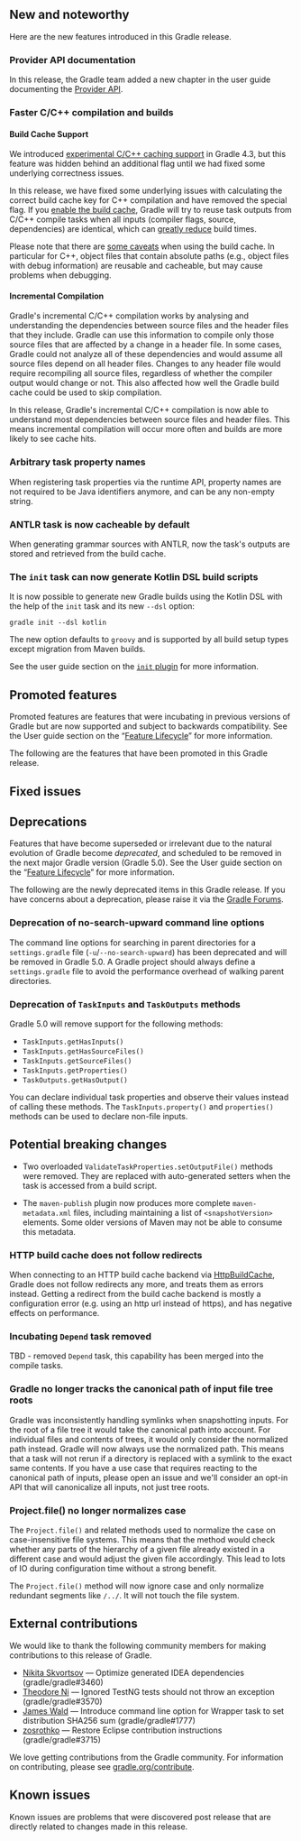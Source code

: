 ## New and noteworthy

Here are the new features introduced in this Gradle release.

<!--
IMPORTANT: if this is a patch release, ensure that a prominent link is included in the foreword to all releases of the same minor stream.
Add-->

<!--
### Example new and noteworthy

Think of every feature section as a mini blog post.

1) Make sure the release notes render properly: `./gradlew :docs:releaseNotes && open subprojects/docs/build/docs/release-notes.html`
  TIP: Continuous build is useful when working on release notes.
  NOTE: The markdown processor does not know GitHub flavored markdown syntax.

2) Explain why users should care.
  TIP: Avoid technical details with no indications how this impacts users.

3) Link to documentation or a blog post for more detailed information.

4) Show, don't just tell, if possible.
  NOTE: Totally fine to just link to an example that show the feature.
-->

### Provider API documentation

In this release, the Gradle team added a new chapter in the user guide documenting the [Provider API](userguide/lazy_configuration.html).

### Faster C/C++ compilation and builds

#### Build Cache Support

We introduced [experimental C/C++ caching support](https://docs.gradle.org/4.3/release-notes.html#experimental-task-output-caching-for-c/c++-compilation) in Gradle 4.3, but this feature was hidden behind an additional flag until we had fixed some underlying correctness issues.

In this release, we have fixed some underlying issues with calculating the correct build cache key for C++ compilation and have removed the special flag.  If you [enable the build cache](userguide/build_cache.html#sec:build_cache_enable), Gradle will try to reuse task outputs from C/C++ compile tasks when all inputs (compiler flags, source, dependencies) are identical, which can [greatly reduce](https://blog.gradle.org/introducing-gradle-build-cache) build times.

Please note that there are [some caveats](userguide/build_cache.html#sec:task_output_caching_known_issues_caveats) when using the build cache.  In particular for C++, object files that contain absolute paths (e.g., object files with debug information) are reusable and cacheable, but may cause problems when debugging.

#### Incremental Compilation

Gradle's incremental C/C++ compilation works by analysing and understanding the dependencies between source files and the header files that they include. Gradle can use this information to compile only those source files that are affected by a change in a header file. In some cases, Gradle could not analyze all of these dependencies and would assume all source files depend on all header files. Changes to any header file would require recompiling all source files, regardless of whether the compiler output would change or not. This also affected how well the Gradle build cache could be used to skip compilation.

In this release, Gradle's incremental C/C++ compilation is now able to understand most dependencies between source files and header files. This means incremental compilation will occur more often and builds are more likely to see cache hits.

### Arbitrary task property names

When registering task properties via the runtime API, property names are not required to be Java identifiers anymore, and can be any non-empty string.

### ANTLR task is now cacheable by default

When generating grammar sources with ANTLR, now the task's outputs are stored and retrieved from the build cache.

### The `init` task can now generate Kotlin DSL build scripts

It is now possible to generate new Gradle builds using the Kotlin DSL with the help of the `init` task and its new `--dsl` option:

    gradle init --dsl kotlin 

The new option defaults to `groovy` and is supported by all build setup types except migration from Maven builds.

See the user guide section on the [`init` plugin](userguide/build_init_plugin.html) for more information.

## Promoted features

Promoted features are features that were incubating in previous versions of Gradle but are now supported and subject to backwards compatibility.
See the User guide section on the “[Feature Lifecycle](userguide/feature_lifecycle.html)” for more information.

The following are the features that have been promoted in this Gradle release.

<!--
### Example promoted
-->

## Fixed issues

## Deprecations

Features that have become superseded or irrelevant due to the natural evolution of Gradle become *deprecated*, and scheduled to be removed
in the next major Gradle version (Gradle 5.0). See the User guide section on the “[Feature Lifecycle](userguide/feature_lifecycle.html)” for more information.

The following are the newly deprecated items in this Gradle release. If you have concerns about a deprecation, please raise it via the [Gradle Forums](https://discuss.gradle.org).

<!--
### Example deprecation
-->

### Deprecation of no-search-upward command line options 

The command line options for searching in parent directories for a `settings.gradle` file (`-u`/`--no-search-upward`) has been deprecated and will be removed in Gradle 5.0. A Gradle project should always define a `settings.gradle` file to avoid the performance overhead of walking parent directories.

### Deprecation of `TaskInputs` and `TaskOutputs` methods

Gradle 5.0 will remove support for the following methods:

- `TaskInputs.getHasInputs()`
- `TaskInputs.getHasSourceFiles()`
- `TaskInputs.getSourceFiles()`
- `TaskInputs.getProperties()`
- `TaskOutputs.getHasOutput()`

You can declare individual task properties and observe their values instead of calling these methods. The `TaskInputs.property()` and `properties()` methods can be used to declare non-file inputs.

## Potential breaking changes

* Two overloaded `ValidateTaskProperties.setOutputFile()` methods were removed. They are replaced with auto-generated setters when the task is accessed from a build script.

* The `maven-publish` plugin now produces more complete `maven-metadata.xml` files, including maintaining a list of `<snapshotVersion>` elements. Some older versions of Maven may not be able to consume this metadata.

<!--
### Example breaking change
-->

### HTTP build cache does not follow redirects

When connecting to an HTTP build cache backend via [HttpBuildCache](dsl/org.gradle.caching.http.HttpBuildCache.html), Gradle does not follow redirects any more, and treats them as errors instead.
Getting a redirect from the build cache backend is mostly a configuration error (e.g. using an http url instead of https), and has negative effects on performance.

### Incubating `Depend` task removed

TBD - removed `Depend` task, this capability has been merged into the compile tasks.

### Gradle no longer tracks the canonical path of input file tree roots

Gradle was inconsistently handling symlinks when snapshotting inputs. For the root of a file tree it would take the canonical path into account. For individual files and contents of trees,
it would only consider the normalized path instead. Gradle will now always use the normalized path. This means that a task will not rerun if a directory is replaced with a symlink to the exact same contents.
If you have a use case that requires reacting to the canonical path of inputs, please open an issue and we'll consider an opt-in API that will canonicalize all inputs, not just tree roots.

### Project.file() no longer normalizes case

The `Project.file()` and related methods used to normalize the case on case-insensitive file systems. This means that the method would check whether any parts of the hierarchy of a given file already
existed in a different case and would adjust the given file accordingly. This lead to lots of IO during configuration time without a strong benefit. 

The `Project.file()` method will now ignore case and only normalize redundant segments like `/../`. It will not touch the file system.

## External contributions

We would like to thank the following community members for making contributions to this release of Gradle.

<!--
 - [Some person](https://github.com/some-person) - fixed some issue (gradle/gradle#1234)
-->

- [Nikita Skvortsov](https://github.com/nskvortsov) — Optimize generated IDEA dependencies (gradle/gradle#3460)
- [Theodore Ni](https://github.com/tjni) — Ignored TestNG tests should not throw an exception (gradle/gradle#3570)
- [James Wald](https://github.com/jameswald) — Introduce command line option for Wrapper task to set distribution SHA256 sum (gradle/gradle#1777)
- [zosrothko](https://github.com/zosrothko) — Restore Eclipse contribution instructions (gradle/gradle#3715)

We love getting contributions from the Gradle community. For information on contributing, please see [gradle.org/contribute](https://gradle.org/contribute).

## Known issues

Known issues are problems that were discovered post release that are directly related to changes made in this release.
